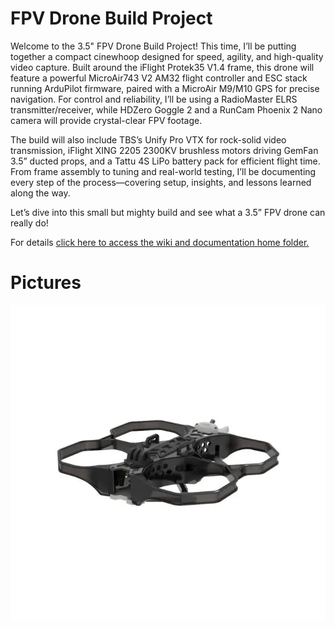 # FPV Drone Build Project
Welcome to the 3.5" FPV Drone Build Project! This time, I’ll be putting together a compact cinewhoop designed for speed, agility, and high-quality video capture. Built around the iFlight Protek35 V1.4 frame, this drone will feature a powerful MicroAir743 V2 AM32 flight controller and ESC stack running ArduPilot firmware, paired with a MicroAir M9/M10 GPS for precise navigation. For control and reliability, I’ll be using a RadioMaster ELRS transmitter/receiver, while HDZero Goggle 2 and a RunCam Phoenix 2 Nano camera will provide crystal-clear FPV footage.

The build will also include TBS’s Unify Pro VTX for rock-solid video transmission, iFlight XING 2205 2300KV brushless motors driving GemFan 3.5” ducted props, and a Tattu 4S LiPo battery pack for efficient flight time. From frame assembly to tuning and real-world testing, I’ll be documenting every step of the process—covering setup, insights, and lessons learned along the way.

Let’s dive into this small but mighty build and see what a 3.5” FPV drone can really do!

For details [click here to access the wiki and documentation home folder.](./wiki/Drone-Wiki.md)

# Pictures
![Frame](./wiki/01-Frame/images/frame1.png)